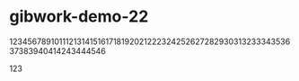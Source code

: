 # gibwork-demo-22
12345678910111213141516171819202122232425262728293031323334353637383940414243444546

123
